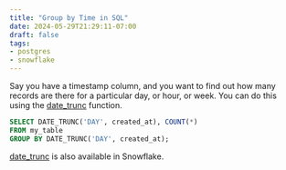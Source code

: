 ```yaml
---
title: "Group by Time in SQL"
date: 2024-05-29T21:29:11-07:00
draft: false
tags:
- postgres
- snowflake
---
```


Say you have a timestamp column, and you want to find out how many records are there for a particular day, or hour, or week. You can do this using the [date_trunc](https://www.postgresql.org/docs/current/functions-datetime.html#FUNCTIONS-DATETIME-TRUNC) function.

```sql
SELECT DATE_TRUNC('DAY', created_at), COUNT(*)
FROM my_table
GROUP BY DATE_TRUNC('DAY', created_at);
```

[date_trunc](https://docs.snowflake.com/en/sql-reference/functions/date_trunc) is also available in Snowflake.
